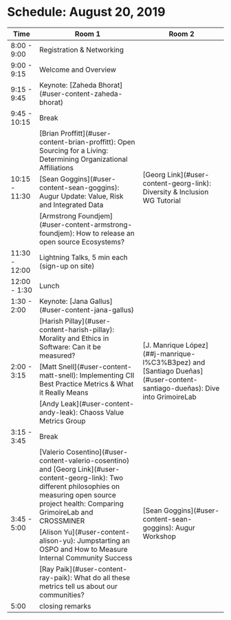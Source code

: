# Schedule: August 20, 2019


<table>
<thead><tr><th>Time</th><th>Room 1 </th><th>Room 2 </th></tr></thead><tbody>
 <tr><td>8:00 - 9:00</td><td>Registration & Networking</td><td>&nbsp;</td></tr>
 <tr><td>9:00 - 9:15</td><td>Welcome and Overview </td><td>&nbsp;</td></tr>
 <tr><td>9:15 - 9:45</td><td>Keynote: [Zaheda Bhorat](#user-content-zaheda-bhorat)</td><td>&nbsp;</td></tr>
 <tr><td>9:45 - 10:15 </td><td>Break</td><td>&nbsp;</td></tr>
 <tr><td rowspan=3>10:15 - 11:30</td><td>[Brian Proffitt](#user-content-brian-proffitt): Open Sourcing for a Living: Determining Organizational Affiliations</td><td rowspan=3>[Georg Link](#user-content-georg-link): Diversity & Inclusion WG Tutorial</td></tr>
 <tr><td>[Sean Goggins](#user-content-sean-goggins): Augur Update: Value, Risk and Integrated Data</td></tr>
 <tr><td>[Armstrong Foundjem](#user-content-armstrong-foundjem): How to release an open source Ecosystems?</td></tr>
 <tr><td>11:30 - 12:00</td><td>Lightning Talks, 5 min each (sign-up on site)</td><td>&nbsp;</td></tr>
 <tr><td>12:00 - 1:30</td><td>Lunch</td><td>&nbsp;</td></tr>
 <tr><td>1:30 - 2:00</td><td>Keynote: [Jana Gallus](#user-content-jana-gallus)</td><td>&nbsp;</td></tr>
 <tr><td rowspan=3>2:00 - 3:15</td><td>[Harish Pillay](#user-content-harish-pillay): Morality and Ethics in Software: Can it be measured?</td><td rowspan=3>[J. Manrique López](##j-manrique-l%C3%B3pez) and [Santiago Dueñas](#user-content-santiago-dueñas): Dive into GrimoireLab</td></tr>
 <tr><td>[Matt Snell](#user-content-matt-snell): Implementing CII Best Practice Metrics & What it Really Means</td></tr>
 <tr><td>[Andy Leak](#user-content-andy-leak): Chaoss Value Metrics Group</td></tr>
 <tr><td>3:15 - 3:45</td><td>Break</td><td>&nbsp;</td></tr>
 <tr><td rowspan=3>3:45 - 5:00</td><td>[Valerio Cosentino](#user-content-valerio-cosentino) and [Georg Link](#user-content-georg-link): Two different philosophies on measuring open source project health: Comparing GrimoireLab and CROSSMINER</td><td rowspan=3>[Sean Goggins](#user-content-sean-goggins): Augur Workshop</td></tr>
 <tr><td>[Alison Yu](#user-content-alison-yu): Jumpstarting an OSPO and How to Measure Internal Community Success</td></tr>
 <tr><td>[Ray Paik](#user-content-ray-paik): What do all these metrics tell us about our communities?</tr>
 <tr><td>5:00</td><td>closing remarks</td><td></td></tr>
</tbody></table>